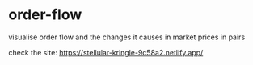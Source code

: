 # order-flow
visualise order flow and the changes it causes in market prices in pairs

check the site:
https://stellular-kringle-9c58a2.netlify.app/
